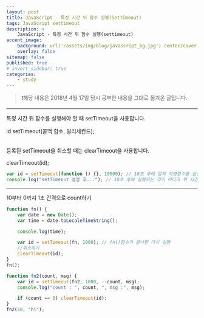 ```yaml
---
layout: post
title: JavaScript - 특정 시간 뒤 함수 실행(SetTimeout)
tags: JavaScript settimeout
description: >
    JavaScript - 특정 시간 뒤 함수 실행(settimeout)
accent_image:
    background: url('/assets/img/blog/javascript_bg.jpg') center/cover
    overlay: false
sitemap: false
published: true
# invert_sidebar: true
categories:
    - study
---
```


> ❗️해당 내용은 2018년 4월 17일 당시 공부한 내용을 그대로 옮겨온 글입니다.

---

특정 시간 뒤 함수를 실행해야 할 때 setTimeout을 사용합니다.<br>

id setTimeout(콜백 함수, 밀리세컨드);<br><br>

등록된 setTimeout을 취소할 때는 clearTimeout을 사용합니다.<br>

clearTimeout(id);<br>

```javascript
var id = setTimeout(function () {}, 10000); // 10초 후에 앞의 익명함수를 실행하겠다. (id->구분자라고 함)
console.log("setTimeout 설정 후..."); // 10초 후에 실행되는 것이 아니라 위 시간 설정 이후 실행됨.
```

---

10부터 0까지 1초 간격으로 count하기<br>

```javascript
function fn() {
    var date = new Date();
    var time = date.toLocaleTimeString();

    console.log(time);

    var id = setTimeout(fn, 1000); // fn()함수가 끝나면 다시 실행
    //취소하기
    clearTimeout(id);
}
fn();

function fn2(count, msg) {
    var id = setTimeout(fn2, 1000, --count, msg);
    console.log("count : ", count, ", msg :", msg);

    if (count == 0) clearTimeout(id);
}
fn2(10, "hi");
```
